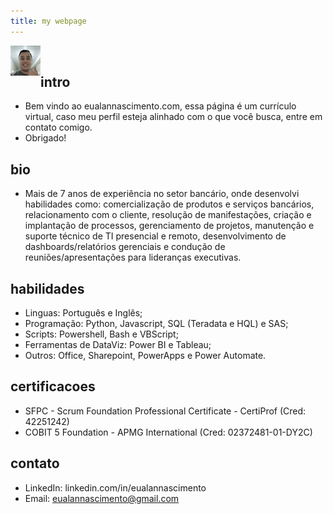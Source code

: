 ```yaml
---
title: my webpage
---
```

<img src="me.jpg" align="left" height="48" width="48" ><br>


## intro
- Bem vindo ao eualannascimento.com, essa página é um currículo virtual, caso meu perfil esteja alinhado com o que você busca, entre em contato comigo.
- Obrigado!


## bio
- Mais de 7 anos de experiência no setor bancário, onde desenvolvi habilidades como: comercialização de produtos e serviços bancários, relacionamento com o cliente, resolução de manifestações, criação e implantação de processos, gerenciamento de projetos, manutenção e suporte técnico de TI presencial e remoto, desenvolvimento de dashboards/relatórios gerenciais e condução de reuniões/apresentações para lideranças executivas.


## habilidades
- Linguas: Português e Inglês;
- Programação: Python, Javascript, SQL (Teradata e HQL) e SAS;
- Scripts: Powershell, Bash e VBScript;
- Ferramentas de DataViz: Power BI e Tableau;
- Outros: Office, Sharepoint, PowerApps e Power Automate.


## certificacoes
- SFPC - Scrum Foundation Professional Certificate - CertiProf (Cred: 42251242)
- COBIT 5 Foundation - APMG International (Cred: 02372481-01-DY2C)


## contato
- LinkedIn: linkedin.com/in/eualannascimento
- Email: eualannascimento@gmail.com
